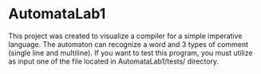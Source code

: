 # AutomataLab1

This project was created to visualize a compiler for a simple imperative language.
The automaton can recognize a word and 3 types of comment (single line and multiline).
If you want to test this program, you must utilize as input one of the file located in AutomataLab1/tests/ directory.
